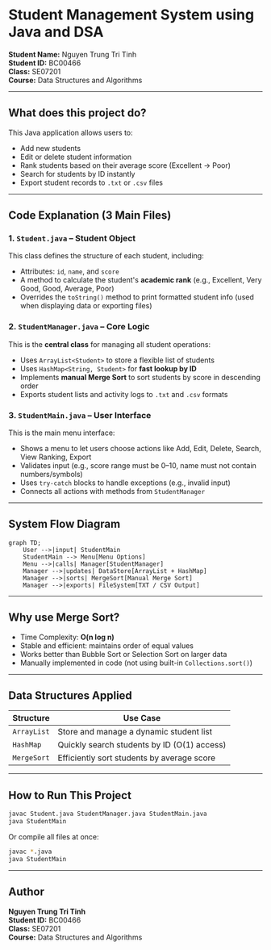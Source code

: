 #  Student Management System using Java and DSA

**Student Name:** Nguyen Trung Tri Tinh  
**Student ID:** BC00466  
**Class:** SE07201  
**Course:** Data Structures and Algorithms  

---

##  What does this project do?

This Java application allows users to:

-  Add new students  
-  Edit or delete student information  
-  Rank students based on their average score (Excellent → Poor)  
-  Search for students by ID instantly  
-  Export student records to `.txt` or `.csv` files  

---

##  Code Explanation (3 Main Files)

### 1. `Student.java` – Student Object
This class defines the structure of each student, including:
- Attributes: `id`, `name`, and `score`
- A method to calculate the student's **academic rank** (e.g., Excellent, Very Good, Good, Average, Poor)
- Overrides the `toString()` method to print formatted student info (used when displaying data or exporting files)

### 2. `StudentManager.java` – Core Logic
This is the **central class** for managing all student operations:
- Uses `ArrayList<Student>` to store a flexible list of students
- Uses `HashMap<String, Student>` for **fast lookup by ID**
- Implements **manual Merge Sort** to sort students by score in descending order
- Exports student lists and activity logs to `.txt` and `.csv` formats

### 3. `StudentMain.java` – User Interface
This is the main menu interface:
- Shows a menu to let users choose actions like Add, Edit, Delete, Search, View Ranking, Export
- Validates input (e.g., score range must be 0–10, name must not contain numbers/symbols)
- Uses `try-catch` blocks to handle exceptions (e.g., invalid input)
- Connects all actions with methods from `StudentManager`

---

##  System Flow Diagram

```mermaid
graph TD;
    User -->|input| StudentMain
    StudentMain --> Menu[Menu Options]
    Menu -->|calls| Manager[StudentManager]
    Manager -->|updates| DataStore[ArrayList + HashMap]
    Manager -->|sorts| MergeSort[Manual Merge Sort]
    Manager -->|exports| FileSystem[TXT / CSV Output]
```

---

##  Why use Merge Sort?

- Time Complexity: **O(n log n)**
- Stable and efficient: maintains order of equal values
- Works better than Bubble Sort or Selection Sort on larger data
- Manually implemented in code (not using built-in `Collections.sort()`)

---

##  Data Structures Applied

| Structure   | Use Case                                      |
|-------------|-----------------------------------------------|
| `ArrayList` | Store and manage a dynamic student list        |
| `HashMap`   | Quickly search students by ID (O(1) access)    |
| `MergeSort` | Efficiently sort students by average score     |

---

##  How to Run This Project

```bash
javac Student.java StudentManager.java StudentMain.java
java StudentMain
```

Or compile all files at once:

```bash
javac *.java
java StudentMain
```

---

##  Author

**Nguyen Trung Tri Tinh**  
**Student ID:** BC00466  
**Class:** SE07201  
**Course:** Data Structures and Algorithms
